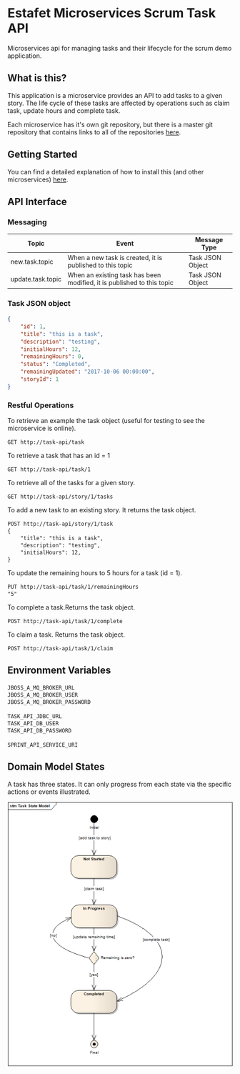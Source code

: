 # Estafet Microservices Scrum Task API
Microservices api for managing tasks and their lifecycle for the scrum demo application.
## What is this?
This application is a microservice provides an API to add tasks to a given story. The life cycle of these tasks are affected by operations such as claim task, update hours and complete task.

Each microservice has it's own git repository, but there is a master git repository that contains links to all of the repositories [here](https://github.com/Estafet-LTD/estafet-microservices-scrum).
## Getting Started
You can find a detailed explanation of how to install this (and other microservices) [here](https://github.com/Estafet-LTD/estafet-microservices-scrum#getting-started).
## API Interface

### Messaging

|Topic   |Event    |Message Type |
|--------|---------|-------------|
|new.task.topic|When a new task is created, it is published to this topic|Task JSON Object|
|update.task.topic|When an existing task has been modified, it is published to this topic|Task JSON Object|

### Task JSON object

```json
{
    "id": 1,
    "title": "this is a task",
    "description": "testing",
    "initialHours": 12,
    "remainingHours": 0,
    "status": "Completed",
    "remainingUpdated": "2017-10-06 00:00:00",
    "storyId": 1
}
```

### Restful Operations

To retrieve an example the task object (useful for testing to see the microservice is online).

```
GET http://task-api/task
```

To retrieve a task that has an id = 1

```
GET http://task-api/task/1
```

To retrieve all of the tasks for a given story.

```
GET http://task-api/story/1/tasks
```

To add a new task to an existing story. It returns the task object.

```
POST http://task-api/story/1/task
{
    "title": "this is a task",
    "description": "testing",
    "initialHours": 12,
}
```

To update the remaining hours to 5 hours for a task (id = 1).

```
PUT http://task-api/task/1/remainingHours
"5"
```

To complete a task.Returns the task object.

```
POST http://task-api/task/1/complete
```

To claim a task. Returns the task object.

```
POST http://task-api/task/1/claim
```

## Environment Variables
```
JBOSS_A_MQ_BROKER_URL
JBOSS_A_MQ_BROKER_USER
JBOSS_A_MQ_BROKER_PASSWORD

TASK_API_JDBC_URL
TASK_API_DB_USER
TASK_API_DB_PASSWORD

SPRINT_API_SERVICE_URI
```

## Domain Model States
A task has three states. It can only progress from each state via the specific actions or events illustrated.

![alt tag](https://github.com/Estafet-LTD/estafet-microservices-scrum-api-task/blob/master/TaskStateModel.png)


